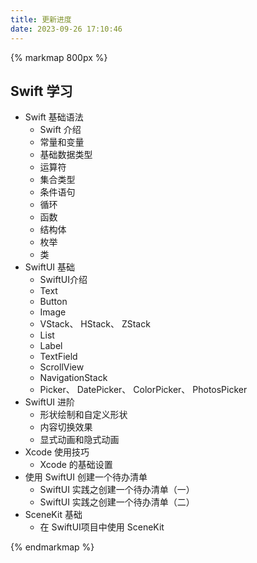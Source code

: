 ```yaml
---
title: 更新进度
date: 2023-09-26 17:10:46
---
```



{% markmap 800px %}

## Swift 学习

- Swift 基础语法
  - Swift 介绍
  - 常量和变量
  - 基础数据类型
  - 运算符
  - 集合类型
  - 条件语句
  - 循环
  - 函数
  - 结构体
  - 枚举
  - 类
- SwiftUI 基础
  - SwiftUI介绍
  - Text
  - Button
  - Image
  - VStack、 HStack、 ZStack
  - List
  - Label
  - TextField
  - ScrollView
  - NavigationStack
  - Picker、 DatePicker、 ColorPicker、 PhotosPicker
- SwiftUI 进阶
  - 形状绘制和自定义形状
  - 内容切换效果
  - 显式动画和隐式动画
- Xcode 使用技巧
  - Xcode 的基础设置
- 使用 SwiftUI 创建一个待办清单
  - SwiftUI 实践之创建一个待办清单（一）
  - SwiftUI 实践之创建一个待办清单（二）
- SceneKit 基础
  - 在 SwiftUI项目中使用 SceneKit

{% endmarkmap %}
